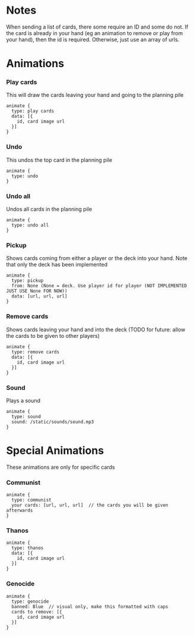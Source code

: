# Notes
When sending a list of cards, there some require an ID and some do not.
If the card is already in your hand (eg an animation to remove or play from your hand), then the id is required.
Otherwise, just use an array of urls.
# Animations
### Play cards
This will draw the cards leaving your hand and going to the planning pile  
```
animate {  
  type: play cards  
  data: [{  
    id, card image url  
  }]  
}  
```

### Undo
This undos the top card in the planning pile  
```
animate {  
  type: undo  
}
```

### Undo all
Undos all cards in the planning pile
```
animate {  
  type: undo all  
}
```

### Pickup
Shows cards coming from either a player or the deck into your hand.
Note that only the deck has been implemented  
```
animate {  
  type: pickup  
  from: None (None = deck. Use player id for player (NOT IMPLEMENTED JUST USE None FOR NOW))  
  data: [url, url, url]  
}
```
### Remove cards
Shows cards leaving your hand and into the deck (TODO for future: allow the cards to be given to other players)  
```
animate {  
  type: remove cards  
  data: [{  
    id, card image url  
  }]  
}  
```

### Sound
Plays a sound  
```
animate {  
  type: sound  
  sound: /static/sounds/sound.mp3  
}
```

# Special Animations
These animations are only for specific cards  
### Communist
```
animate {  
  type: communist  
  your cards: [url, url, url]  // the cards you will be given afterwards  
}
```
### Thanos
```
animate {  
  type: thanos  
  data: [{  
    id, card image url  
  }]  
}
```
### Genocide
```
animate {  
  type: genocide  
  banned: Blue  // visual only, make this formatted with caps  
  cards to remove: [{  
    id, card image url  
  }]  
}
```
